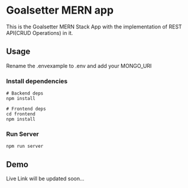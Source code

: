 # Goalsetter MERN app

This is the Goalsetter MERN Stack App with the implementation of REST API(CRUD Operations) in it.

## Usage

Rename the .envexample to .env and add your MONGO_URI

### Install dependencies

```
# Backend deps
npm install

# Frontend deps
cd frontend
npm install
```

### Run Server

```
npm run server
```

## Demo

Live Link will be updated soon...

